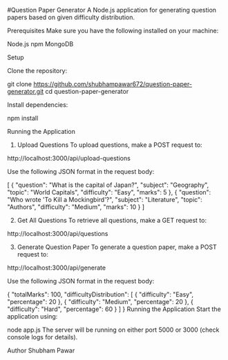 #Question Paper Generator
A Node.js application for generating question papers based on given difficulty distribution.

Prerequisites
Make sure you have the following installed on your machine:

Node.js
npm
MongoDB

Setup

Clone the repository:

git clone <https://github.com/shubhampawar672/question-paper-generator.git>
cd question-paper-generator


Install dependencies:

npm install


Running the Application
1. Upload Questions
To upload questions, make a POST request to:

http://localhost:3000/api/upload-questions

Use the following JSON format in the request body:

[
  {
    "question": "What is the capital of Japan?",
    "subject": "Geography",
    "topic": "World Capitals",
    "difficulty": "Easy",
    "marks": 5
  },
  {
    "question": "Who wrote 'To Kill a Mockingbird'?",
    "subject": "Literature",
    "topic": "Authors",
    "difficulty": "Medium",
    "marks": 10
  }
]

2. Get All Questions
To retrieve all questions, make a GET request to:

http://localhost:3000/api/questions

3. Generate Question Paper
To generate a question paper, make a POST request to:

http://localhost:3000/api/generate

Use the following JSON format in the request body:

{
  "totalMarks": 100,
  "difficultyDistribution": [
    { "difficulty": "Easy", "percentage": 20 },
    { "difficulty": "Medium", "percentage": 20 },
    { "difficulty": "Hard", "percentage": 60 }
  ]
}
Running the Application
Start the application using:

node app.js
The server will be running on either port 5000 or 3000 (check console logs for details).

Author
Shubham Pawar
